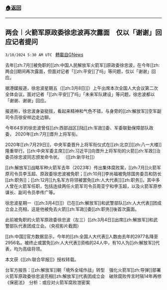 ###  [:house:返回](README.md)
---


## 两会︱火箭军原政委徐忠波再次露面　仅以「谢谢」回应记者提问
`3/10/2024 5:30 AM UTC ` [轉載自GNews](https://gnews.org/articles/2381123)

去年[[zh:7月]]被免职的[[zh:中国人民解放军火箭军]]原政委徐忠波，在今年[[zh:两会]]期间再次露面，但面对记者「[[zh:平安]]了吗」等问题，仅以「谢谢」回应。

据港媒报道，徐忠波星期五（[[zh:3月8日]]）上午出席本次全国人大会议第二次全体会议。面对记者「[[zh:平安]]了吗」「未来军队建设」等问题，徐忠波都以「谢谢、谢谢」回应。

报道称，徐忠波身姿挺拔，看起来精神和气色不错，与身旁的[[zh:解放军]]空军副司令员徐安祥边走边聊。

今年64岁的徐忠波曾任[[zh:西部战区]]陆[[zh:军政]]委、军委联勤保障部队政委， 2020年[[zh:7月]]晋升上将军衔。

2020年[[zh:7月29日]]，中央军委晋升上将军衔仪式在[[zh:北京]][[zh:八一大楼]]隆重举行。[[zh:中央军委主席]][[zh:习近平]]向晋升上将军衔的火箭[[zh:军政]]治委员徐忠波同志颁发命令状。  （[[zh:新华社]]）

[[zh:解放军]]战略军种火箭军去年（2023年）传出集体腐败案，[[zh:7月]]火箭军原司令员李玉超、原政委徐忠波被免职；[[zh:10月]]李尚福被免除国务委员和防长[[zh:职务]]；[[zh:12月]]九名军方将领被罢免[[zh:人大代表]][[zh:职务]]，其中多人曾在火箭军任职，包括连续两任火箭军司令员周亚宁和李玉超，以及火箭军原参谋长、副司令员李传广等。

徐忠波星期一（[[zh:3月4日]]）已在[[zh:解放军]]和武警部队[[zh:人大代表]]团成立会上亮相，这是他被免去火箭[[zh:军政]]委[[zh:职务]]後首次露面。

此前被免职的火箭军原政委徐忠波（左三）[[zh:3月4日]]出席[[zh:解放军]]和武警部队代表团成立会。（央视影片截图）

[[zh:中国]]官方数据显示，今年的[[zh:全国人大代表]]人数由去年的2977名降至2956名。被终止或罢免[[zh:人大代表]]资格的24人中，有10人为[[zh:解放军]]代表，均为高级将领。

本文获《[[zh:联合早报]]》授权转载。

台军方报告：[[zh:解放军]]朝「境外全域作战」转型　强化火箭军[[zh:导弹]]部署火箭军原政委徐忠波亮相[[zh:解放军]]代表团成立会　破除腐败传言时隔14年再修《保密法》　分析：或应对火箭军腐败泄密案

